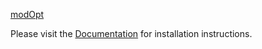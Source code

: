 [modOpt][0]

Please visit the [Documentation](https://lsdolab.github.io/modopt/) for installation instructions.

[0]: https://lsdolab.github.io/modopt/ "modOpt"